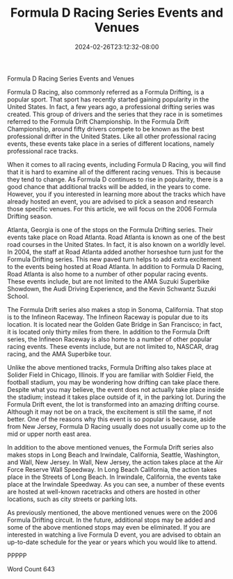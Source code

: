 ﻿---
title: "Formula D Racing Series Events and Venues"
date: 2024-02-26T23:12:32-08:00
description: "Formula D Racing Tips for Web Success"
featured_image: "/images/Formula D Racing.jpg"
tags: ["Formula D Racing"]
---

Formula D Racing Series Events and Venues

Formula D Racing, also commonly referred as a Formula Drifting, is a popular sport. That sport has recently started gaining popularity in the United States. In fact, a few years ago, a professional drifting series was created. This group of drivers and the series that they race in is sometimes referred to the Formula Drift Championship.  In the Formula Drift Championship, around fifty drivers compete to be known as the best professional drifter in the United States. Like all other professional racing events, these events take place in a series of different locations, namely professional race tracks.  

When it comes to all racing events, including Formula D Racing, you will find that it is hard to examine all of the different racing venues.  This is because they tend to change. As Formula D continues to rise in popularity, there is a good chance that additional tracks will be added, in the years to come.  However, you if you interested in learning more about the tracks which have already hosted an event, you are advised to pick a season and research those specific venues. For this article, we will focus on the 2006 Formula Drifting season.

Atlanta, Georgia is one of the stops on the Formula Drifting series.  Their events take place on Road Atlanta.  Road Atlanta is known as one of the best road courses in the United States.  In fact, it is also known on a worldly level.  In 2004, the staff at Road Atlanta added another horseshoe turn just for the Formula Drifting series.  This new paved turn helps to add extra excitement to the events being hosted at Road Atlanta.  In addition to Formula D Racing, Road Atlanta is also home to a number of other popular racing events. These events include, but are not limited to the AMA Suzuki Superbike Showdown, the Audi Driving Experience, and the Kevin Schwantz Suzuki School.  

The Formula Drift series also makes a stop in Sonoma, California.  That stop is to the Infineon Raceway.  The Infineon Raceway is popular due to its location.  It is located near the Golden Gate Bridge in San Francisco; in fact, it is located only thirty miles from there.  In addition to the Formula Drift series, the Infineon Raceway is also home to a number of other popular racing events. These events include, but are not limited to, NASCAR, drag racing, and the AMA Superbike tour.

Unlike the above mentioned tracks, Formula Drifting also takes place at Solider Field in Chicago, Illinois.  If you are familiar with Soldier Field, the football stadium, you may be wondering how drifting can take place there.  Despite what you may believe, the event does not actually take place inside the stadium; instead it takes place outside of it, in the parking lot.  During the Formula Drift event, the lot is transformed into an amazing drifting course.  Although it may not be on a track, the excitement is still the same, if not better.  One of the reasons why this event is so popular is because, aside from New Jersey, Formula D Racing usually does not usually come up to the mid or upper north east area.  

In addition to the above mentioned venues, the Formula Drift series also makes stops in Long Beach and Irwindale, California, Seattle, Washington, and Wall, New Jersey.  In Wall, New Jersey, the action takes place at the Air Force Reserve Wall Speedway.  In Long Beach California, the action takes place in the Streets of Long Beach.  In Irwindale, California, the events take place at the Irwindale Speedway.  As you can see, a number of these events are hosted at well-known racetracks and others are hosted in other locations, such as city streets or parking lots.  

As previously mentioned, the above mentioned venues were on the 2006 Formula Drifting circuit.  In the future, additional stops may be added and some of the above mentioned stops may even be eliminated. If you are interested in watching a live Formula D event, you are advised to obtain an up-to-date schedule for the year or years which you would like to attend.

PPPPP

Word Count 643

